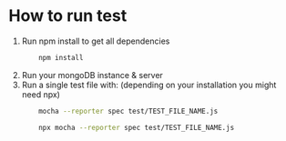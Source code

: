 # How to run test

1. Run npm install to get all dependencies
    ```bash
        npm install
    ```
2. Run your mongoDB instance & server
3. Run a single test file with: (depending on your installation you might need npx)
    ```bash
        mocha --reporter spec test/TEST_FILE_NAME.js
    ```
    ```bash
        npx mocha --reporter spec test/TEST_FILE_NAME.js
    ```
